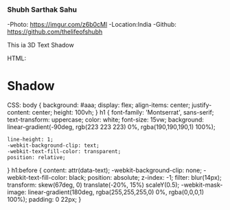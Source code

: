 ### Shubh Sarthak Sahu
-Photo: https://imgur.com/z6b0cMl
-Location:India
-Github: https://github.com/thelifeofshubh



This ia 3D Text Shadow

HTML:
<!DOCTYPE html>
<html lang="en">
<head>
    <link rel="stylesheet"href="app.css">
    <meta charset="UTF-8">
    <meta http-equiv="X-UA-Compatible" content="IE=edge">
    <meta name="viewport" content="width=device-width, initial-scale=1.0">
    <title>Document</title>
</head>
<body>
    <h1 data-text="shadow">Shadow</h1>
</body>
</html>

CSS:
body {
    background: #aaa;
    display: flex;
    align-items: center;
    justify-content: center;
    height: 100vh;
  }
  h1 {
   font-family: 'Montserrat', sans-serif;
    text-transform: uppercase;
    color: white;
    font-size: 15vw;
  background: linear-gradient(-90deg, rgb(223 223 223) 0%, rgba(190,190,190,1) 100%);

    line-height: 1;
    -webkit-background-clip: text;
    -webkit-text-fill-color: transparent;
    position: relative;

  }
  h1:before {
  content: attr(data-text);
      -webkit-background-clip: none;
      -webkit-text-fill-color: black;
      position: absolute;
      z-index: -1;
      filter: blur(14px);
      transform: skew(67deg, 0) translate(-20%, 15%) scaleY(0.5);
      -webkit-mask-image: linear-gradient(180deg, rgba(255,255,255,0) 0%, rgba(0,0,0,1) 100%);
      padding: 0 22px;
  }
